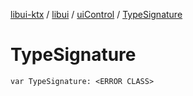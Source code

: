[libui-ktx](../../index.md) / [libui](../index.md) / [uiControl](index.md) / [TypeSignature](./-type-signature.md)

# TypeSignature

`var TypeSignature: <ERROR CLASS>`